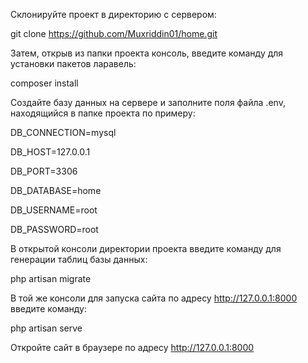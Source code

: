 Склонируйте проект в директорию с сервером:

git clone https://github.com/Muxriddin01/home.git

Затем, открыв из папки проекта консоль, введите команду для установки пакетов ларавель:

composer install

Создайте базу данных на сервере и заполните поля файла .env, находящийся в папке проекта по примеру:

DB_CONNECTION=mysql

DB_HOST=127.0.0.1

DB_PORT=3306

DB_DATABASE=home

DB_USERNAME=root

DB_PASSWORD=root

В открытой консоли директории проекта введите команду для генерации таблиц базы данных:

php artisan migrate

В той же консоли для запуска сайта по адресу http://127.0.0.1:8000 введите команду:

php artisan serve

Откройте сайт в браузере по адресу http://127.0.0.1:8000
